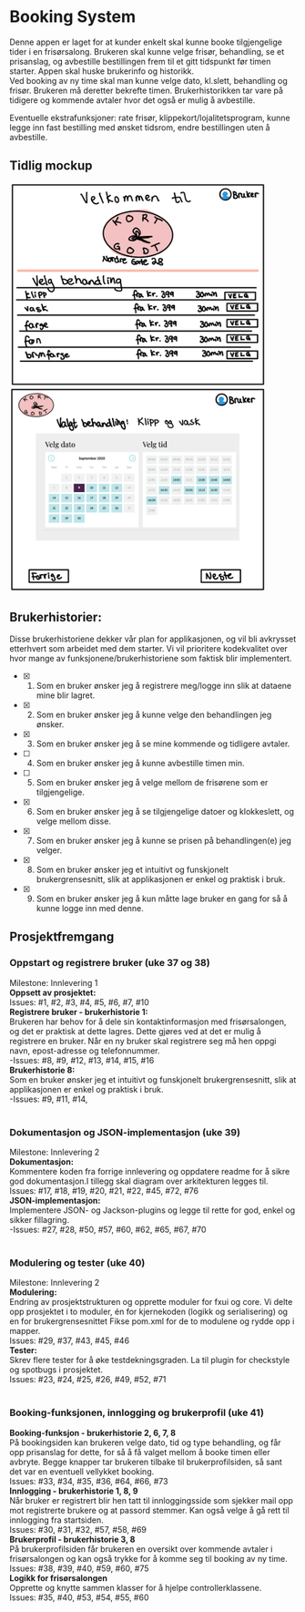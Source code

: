 # Booking System
Denne appen er laget for at kunder enkelt skal kunne booke tilgjengelige tider i en frisørsalong. Brukeren skal kunne velge frisør, behandling, se et prisanslag, og avbestille bestillingen frem til et gitt tidspunkt før timen starter. Appen skal huske brukerinfo og historikk. <br />
Ved booking av ny time skal man kunne velge dato, kl.slett, behandling og frisør. Brukeren må deretter bekrefte timen. Brukerhistorikken tar vare på tidigere og kommende avtaler hvor det også er mulig å avbestille.<br />

Eventuelle ekstrafunksjoner: rate frisør, klippekort/lojalitetsprogram, kunne legge inn fast bestilling med ønsket tidsrom, endre bestillingen uten å avbestille.<br />

## Tidlig mockup

<img src="Skjermbilde_2020-09-09_kl._12.14.44.png" alt="llustrasjon 1 - velge behandling" width="450"/>
<img src="Skjermbilde_2020-09-09_kl._12.14.51.png" alt="Illustrasjon 2- velge dato" width="450"/>


## Brukerhistorier:
Disse brukerhistoriene dekker vår plan for applikasjonen, og vil bli avkrysset etterhvert som arbeidet med dem starter. Vi vil prioritere kodekvalitet over hvor mange av funksjonene/brukerhistoriene som faktisk blir implementert. 
* [x] 1. Som en bruker ønsker jeg å registrere meg/logge inn slik at dataene mine blir lagret.
* [x] 2. Som en bruker ønsker jeg å kunne velge den behandlingen jeg ønsker.
* [x] 3. Som en bruker ønsker jeg å se mine kommende og tidligere avtaler.
* [ ] 4. Som en bruker ønsker jeg å kunne avbestille timen min.
* [ ] 5. Som en bruker ønsker jeg å velge mellom de frisørene som er tilgjengelige.
* [x] 6. Som en bruker ønsker jeg å se tilgjengelige datoer og klokkeslett, og velge mellom disse. 
* [x] 7. Som en bruker ønsker jeg å kunne se prisen på behandlingen(e) jeg velger.
* [x] 8. Som en bruker ønsker jeg et intuitivt og funskjonelt brukergrensesnitt, slik at applikasjonen er enkel og praktisk i bruk.
* [x] 9. Som en bruker ønsker jeg å kun måtte lage bruker en gang for så å kunne logge inn med denne.

## Prosjektfremgang

### Oppstart og registrere bruker (uke 37 og 38)
Milestone: Innlevering 1 <br />
**Oppsett av prosjektet:** <br />
Issues: #1, #2, #3, #4, #5, #6, #7, #10 <br />
**Registrere bruker - brukerhistorie 1:** <br />
Brukeren har behov for å dele sin kontaktinformasjon med frisørsalongen, og det er praktisk at dette lagres. Dette gjøres ved at det er mulig å registrere en bruker. Når en ny bruker skal registrere seg må hen oppgi navn, epost-adresse og telefonnummer.<br />
-Issues: #8, #9, #12, #13, #14, #15, #16 <br />
**Brukerhistorie 8:** <br />
Som en bruker ønsker jeg et intuitivt og funskjonelt brukergrensesnitt, slik at applikasjonen er enkel og praktisk i bruk. <br />
-Issues: #9, #11, #14, <br />
<br />
### Dokumentasjon og JSON-implementasjon (uke 39)
Milestone: Innlevering 2 <br />
**Dokumentasjon:**<br />
Kommentere koden fra forrige innlevering og oppdatere readme for å sikre god dokumentasjon.I tillegg skal diagram over arkitekturen legges til. <br />
Issues: #17, #18, #19, #20, #21, #22, #45, #72, #76 <br />
**JSON-implementasjon:**<br />
Implementere JSON- og Jackson-plugins og legge til rette for god, enkel og sikker fillagring.<br />
-Issues: #27, #28, #50, #57, #60, #62, #65, #67, #70 <br />
<br />
### Modulering og tester (uke 40)
Milestone: Innlevering 2<br />
**Modulering:**<br />
Endring av prosjektstrukturen og opprette moduler for fxui og core. Vi delte opp prosjektet i to moduler, én for kjernekoden (logikk og serialisering) og en for brukergrensesnittet Fikse pom.xml for de to modulene og rydde opp i mapper. <br />
Issues: #29, #37, #43, #45, #46 <br />
**Tester:**<br />
Skrev flere tester for å øke testdekningsgraden. La til plugin for checkstyle og spotbugs i prosjektet.<br /> 
Issues: #23, #24, #25, #26, #49, #52, #71 <br />
<br />
### Booking-funksjonen, innlogging og brukerprofil (uke 41)
**Booking-funksjon - brukerhistorie 2, 6, 7, 8**<br />
På bookingsiden kan brukeren velge dato, tid og type behandling, og får opp prisanslag for dette, for så å få valget mellom å booke timen eller avbryte. Begge knapper tar brukeren tilbake til brukerprofilsiden, så sant det var en eventuell vellykket booking. <br />
Issues: #33, #34, #35, #36, #64, #66, #73 <br />
**Innlogging - brukerhistorie 1, 8, 9**<br />
Når bruker er registrert blir hen tatt til innloggingsside som sjekker mail opp mot registrerte brukere og at passord stemmer. Kan også velge å gå rett til innlogging fra startsiden. <br /> 
Issues: #30, #31, #32, #57, #58, #69  <br />
**Brukerprofil - brukerhistorie 3, 8**<br />
På brukerprofilsiden får brukeren en oversikt over kommende avtaler i frisørsalongen og kan også trykke for å komme seg til booking av ny time. <br />
Issues: #38, #39, #40, #59, #60, #75 <br />
**Logikk for frisørsalongen** <br />
Opprette og knytte sammen klasser for å hjelpe controllerklassene.<br />
Issues: #35, #40, #53, #54, #55, #60 <br />
<br />
 
